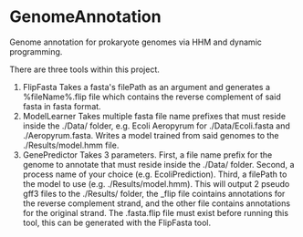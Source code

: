 # GenomeAnnotation
Genome annotation for prokaryote genomes via HHM and dynamic programming.

There are three tools within this project.
1) FlipFasta
Takes a fasta's filePath as an argument and generates a %fileName%.flip file which contains the reverse complement of said fasta in fasta format.
2) ModelLearner
Takes multiple fasta file name prefixes that must reside inside the ./Data/ folder, e.g. Ecoli Aeropyrum for ./Data/Ecoli.fasta and ./Aeropyrum.fasta. Writes a model trained from said genomes to the ./Results/model.hmm file.
3) GenePredictor
Takes 3 parameters. First, a file name prefix for the genome to annotate that must reside inside the ./Data/ folder. Second, a process name of your choice (e.g. EcoliPrediction). Third, a filePath to the model to use (e.g. ./Results/model.hmm).
This will output 2 pseudo gff3 files to the ./Results/ folder, the _flip file cointains annotations for the reverse complement strand, and the other file contains annotations for the original strand.
The .fasta.flip file must exist before running this tool, this can be generated with the FlipFasta tool.
